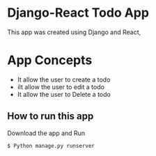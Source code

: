  # Django-React Todo App
This app was created using Django and React, 



 # App Concepts
<ul>

 <li>It allow the user to create a todo </li>
  <li>iIt allow the user to edit a todo</li>
  <li>It allow the user to Delete a todo</li>
 
</ul>

## How to run this app

Download the app and Run
```bash
$ Python manage.py runserver 
```
 
 